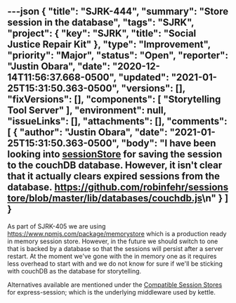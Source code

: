 ---json
{
  "title": "SJRK-444",
  "summary": "Store session in the database",
  "tags": "SJRK",
  "project": {
    "key": "SJRK",
    "title": "Social Justice Repair Kit"
  },
  "type": "Improvement",
  "priority": "Major",
  "status": "Open",
  "reporter": "Justin Obara",
  "date": "2020-12-14T11:56:37.668-0500",
  "updated": "2021-01-25T15:31:50.363-0500",
  "versions": [],
  "fixVersions": [],
  "components": [
    "Storytelling Tool Server"
  ],
  "environment": null,
  "issueLinks": [],
  "attachments": [],
  "comments": [
    {
      "author": "Justin Obara",
      "date": "2021-01-25T15:31:50.363-0500",
      "body": "I have been looking into [sessionStore](https://www.npmjs.com/package/sessionstore) for saving the session to the couchDB database. However, it isn't clear that it actually clears expired sessions from the database. <https://github.com/robinfehr/sessionstore/blob/master/lib/databases/couchdb.js>\n"
    }
  ]
}
---
As part of SJRK-405 we are using \
<https://www.npmjs.com/package/memorystore> which is a production ready in memory session store. However, in the future we should switch to one that is backed by a database so that the sessions will persist after a server restart. At the moment we've gone with the in memory one as it requires less overhead to start with and we do not know for sure if we'll be sticking with couchDB as the database for storytelling.

Alternatives available are mentioned under the [Compatible Session Stores](https://www.npmjs.com/package/express-session#compatible-session-stores) for express-session; which is the underlying middleware used by kettle.

        